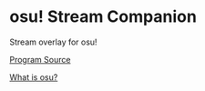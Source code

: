 # osu! Stream Companion
Stream overlay for osu!

[Program Source](https://github.com/Piotrekol/StreamCompanion)

[What is osu?](https://osu.ppy.sh/wiki/en/FAQ)
